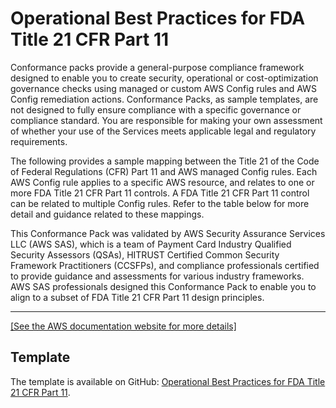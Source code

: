 # Operational Best Practices for FDA Title 21 CFR Part 11<a name="operational-best-practices-for-FDA-21CFR-Part-11"></a>

Conformance packs provide a general\-purpose compliance framework designed to enable you to create security, operational or cost\-optimization governance checks using managed or custom AWS Config rules and AWS Config remediation actions\. Conformance Packs, as sample templates, are not designed to fully ensure compliance with a specific governance or compliance standard\. You are responsible for making your own assessment of whether your use of the Services meets applicable legal and regulatory requirements\.

The following provides a sample mapping between the Title 21 of the Code of Federal Regulations \(CFR\) Part 11 and AWS managed Config rules\. Each AWS Config rule applies to a specific AWS resource, and relates to one or more FDA Title 21 CFR Part 11 controls\. A FDA Title 21 CFR Part 11 control can be related to multiple Config rules\. Refer to the table below for more detail and guidance related to these mappings\.

This Conformance Pack was validated by AWS Security Assurance Services LLC \(AWS SAS\), which is a team of Payment Card Industry Qualified Security Assessors \(QSAs\), HITRUST Certified Common Security Framework Practitioners \(CCSFPs\), and compliance professionals certified to provide guidance and assessments for various industry frameworks\. AWS SAS professionals designed this Conformance Pack to enable you to align to a subset of FDA Title 21 CFR Part 11 design principles\.


****  
[\[See the AWS documentation website for more details\]](http://docs.aws.amazon.com/config/latest/developerguide/operational-best-practices-for-FDA-21CFR-Part-11.html)

## Template<a name="FDA-21CFR-Part-11-conformance-pack-sample"></a>

The template is available on GitHub: [Operational Best Practices for FDA Title 21 CFR Part 11](https://github.com/awslabs/aws-config-rules/blob/master/aws-config-conformance-packs/Operational-Best-Practices-for-FDA-21CFR-Part-11.yaml)\.